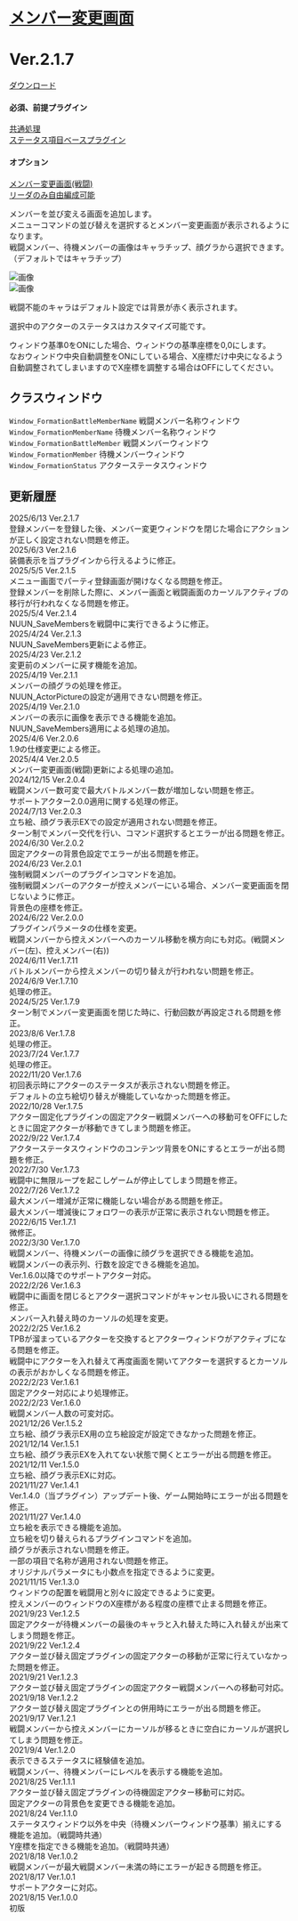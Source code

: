 # [メンバー変更画面](https://raw.githubusercontent.com/nuun888/MZ/master/NUUN_SceneFormation.js)
# Ver.2.1.7
[ダウンロード](https://raw.githubusercontent.com/nuun888/MZ/master/NUUN_SceneFormation.js)
#### 必須、前提プラグイン
[共通処理](https://github.com/nuun888/MZ/blob/master/README/Base.md)  
[ステータス項目ベースプラグイン](https://github.com/nuun888/MZ/blob/master/README/NUUN_MenuParamListBase.md)  

#### オプション
[メンバー変更画面(戦闘)](https://github.com/nuun888/MZ/blob/master/README/SceneBattleFormation.md)  
[リーダのみ自由編成可能](https://github.com/nuun888/MZ/blob/master/README/LeaderActorFormationOnly.md)  

メンバーを並び変える画面を追加します。  
メニューコマンドの並び替えを選択するとメンバー変更画面が表示されるようになります。  
戦闘メンバー、待機メンバーの画像はキャラチップ、顔グラから選択できます。（デフォルトではキャラチップ）  

![画像](img/SceneFormation1.png)  
![画像](img/SceneFormation3.png)  

戦闘不能のキャラはデフォルト設定では背景が赤く表示されます。  

選択中のアクターのステータスはカスタマイズ可能です。  

ウィンドウ基準0をONにした場合、ウィンドウの基準座標を0,0にします。  
なおウィンドウ中央自動調整をONにしている場合、X座標だけ中央になるよう自動調整されてしまいますのでX座標を調整する場合はOFFにしてください。  

## クラスウィンドウ
`Window_FormationBattleMemberName` 戦闘メンバー名称ウィンドウ  
`Window_FormationMemberName` 待機メンバー名称ウィンドウ  
`Window_FormationBattleMember` 戦闘メンバーウィンドウ  
`Window_FormationMember` 待機メンバーウィンドウ  
`Window_FormationStatus` アクターステータスウィンドウ  

## 更新履歴
2025/6/13 Ver.2.1.7  
登録メンバーを登録した後、メンバー変更ウィンドウを閉じた場合にアクションが正しく設定されない問題を修正。  
2025/6/3 Ver.2.1.6  
装備表示を当プラグインから行えるように修正。  
2025/5/5 Ver.2.1.5  
メニュー画面でパーティ登録画面が開けなくなる問題を修正。  
登録メンバーを削除した際に、メンバー画面と戦闘画面のカーソルアクティブの移行が行われなくなる問題を修正。  
2025/5/4 Ver.2.1.4  
NUUN_SaveMembersを戦闘中に実行できるように修正。  
2025/4/24 Ver.2.1.3  
NUUN_SaveMembers更新による修正。  
2025/4/23 Ver.2.1.2  
変更前のメンバーに戻す機能を追加。  
2025/4/19 Ver.2.1.1  
メンバーの顔グラの処理を修正。  
NUUN_ActorPictureの設定が適用できない問題を修正。  
2025/4/19 Ver.2.1.0  
メンバーの表示に画像を表示できる機能を追加。  
NUUN_SaveMembers適用による処理の追加。  
2025/4/6 Ver.2.0.6  
1.9の仕様変更による修正。  
2025/4/4 Ver.2.0.5  
メンバー変更画面(戦闘)更新による処理の追加。  
2024/12/15 Ver.2.0.4  
戦闘メンバー数可変で最大バトルメンバー数が増加しない問題を修正。  
サポートアクター2.0.0適用に関する処理の修正。  
2024/7/13 Ver.2.0.3  
立ち絵、顔グラ表示EXでの設定が適用されない問題を修正。  
ターン制でメンバー交代を行い、コマンド選択するとエラーが出る問題を修正。  
2024/6/30 Ver.2.0.2  
固定アクターの背景色設定でエラーが出る問題を修正。  
2024/6/23 Ver.2.0.1  
強制戦闘メンバーのプラグインコマンドを追加。  
強制戦闘メンバーのアクターが控えメンバーにいる場合、メンバー変更画面を閉じないように修正。  
背景色の座標を修正。  
2024/6/22 Ver.2.0.0  
プラグインパラメータの仕様を変更。  
戦闘メンバーから控えメンバーへのカーソル移動を横方向にも対応。(戦闘メンバー(左)、控えメンバー(右))  
2024/6/11 Ver.1.7.11  
バトルメンバーから控えメンバーの切り替えが行われない問題を修正。  
2024/6/9 Ver.1.7.10  
処理の修正。  
2024/5/25 Ver.1.7.9  
ターン制でメンバー変更画面を閉じた時に、行動回数が再設定される問題を修正。  
2023/8/6 Ver.1.7.8  
処理の修正。  
2023/7/24 Ver.1.7.7  
処理の修正。  
2022/11/20 Ver.1.7.6  
初回表示時にアクターのステータスが表示されない問題を修正。  
デフォルトの立ち絵切り替えが機能していなかった問題を修正。  
2022/10/28 Ver.1.7.5  
アクター固定化プラグインの固定アクター戦闘メンバーへの移動可をOFFにしたときに固定アクターが移動できてしまう問題を修正。  
2022/9/22 Ver.1.7.4  
アクターステータスウィンドウのコンテンツ背景をONにするとエラーが出る問題を修正。  
2022/7/30 Ver.1.7.3  
戦闘中に無限ループを起こしゲームが停止してしまう問題を修正。  
2022/7/26 Ver.1.7.2  
最大メンバー増減が正常に機能しない場合がある問題を修正。  
最大メンバー増減後にフォロワーの表示が正常に表示されない問題を修正。  
2022/6/15 Ver.1.7.1  
微修正。  
2022/3/30 Ver.1.7.0  
戦闘メンバー、待機メンバーの画像に顔グラを選択できる機能を追加。  
戦闘メンバーの表示列、行数を設定できる機能を追加。  
Ver.1.6.0以降でのサポートアクター対応。  
2022/2/26 Ver.1.6.3  
戦闘中に画面を閉じるとアクター選択コマンドがキャンセル扱いにされる問題を修正。  
メンバー入れ替え時のカーソルの処理を変更。  
2022/2/25 Ver.1.6.2  
TPBが溜まっているアクターを交換するとアクターウィンドウがアクティブになる問題を修正。  
戦闘中にアクターを入れ替えて再度画面を開いてアクターを選択するとカーソルの表示がおかしくなる問題を修正。  
2022/2/23 Ver.1.6.1  
固定アクター対応により処理修正。  
2022/2/23 Ver.1.6.0  
戦闘メンバー人数の可変対応。  
2021/12/26 Ver.1.5.2  
立ち絵、顔グラ表示EX用の立ち絵設定が設定できなかった問題を修正。  
2021/12/14 Ver.1.5.1  
立ち絵、顔グラ表示EXを入れてない状態で開くとエラーが出る問題を修正。  
2021/12/11 Ver.1.5.0  
立ち絵、顔グラ表示EXに対応。  
2021/11/27 Ver.1.4.1  
Ver.1.4.0（当プラグイン）アップデート後、ゲーム開始時にエラーが出る問題を修正。  
2021/11/27 Ver.1.4.0  
立ち絵を表示できる機能を追加。  
立ち絵を切り替えられるプラグインコマンドを追加。  
顔グラが表示されない問題を修正。  
一部の項目で名称が適用されない問題を修正。  
オリジナルパラメータにも小数点を指定できるように変更。  
2021/11/15 Ver.1.3.0  
ウィンドウの配置を戦闘用と別々に設定できるように変更。  
控えメンバーのウィンドウのX座標がある程度の座標で止まる問題を修正。  
2021/9/23 Ver.1.2.5  
固定アクターが待機メンバーの最後のキャラと入れ替えた時に入れ替えが出来てしまう問題を修正。  
2021/9/22 Ver.1.2.4  
アクター並び替え固定プラグインの固定アクターの移動が正常に行えていなかった問題を修正。  
2021/9/21 Ver.1.2.3  
アクター並び替え固定プラグインの固定アクター戦闘メンバーへの移動可対応。  
2021/9/18 Ver.1.2.2  
アクター並び替え固定プラグインとの併用時にエラーが出る問題を修正。  
2021/9/17 Ver.1.2.1  
戦闘メンバーから控えメンバーにカーソルが移るときに空白にカーソルが選択してしまう問題を修正。  
2021/9/4 Ver.1.2.0  
表示できるステータスに経験値を追加。  
戦闘メンバー、待機メンバーにレベルを表示する機能を追加。  
2021/8/25 Ver.1.1.1  
アクター並び替え固定プラグインの待機固定アクター移動可に対応。  
固定アクターの背景色を変更できる機能を追加。  
2021/8/24 Ver.1.1.0  
ステータスウィンドウ以外を中央（待機メンバーウィンドウ基準）揃えにする機能を追加。（戦闘時共通）  
Y座標を指定できる機能を追加。（戦闘時共通）  
2021/8/18 Ver.1.0.2  
戦闘メンバーが最大戦闘メンバー未満の時にエラーが起きる問題を修正。  
2021/8/17 Ver.1.0.1  
サポートアクターに対応。  
2021/8/15 Ver.1.0.0  
初版  
